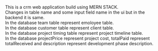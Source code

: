 This is a crm web application build using MERN STACK.<br>
Changes in table name and some input field name in the ui but in the backend it is same.<br>
In the database team table represent emoloyee table.<br>
In the database customer table represent client table.<br>
In the database project timing table represent project timeline table.<br>
In the database projectPrice represent project cost, totalPaid represent totalReceived and description 
represent development phase description.<br>




